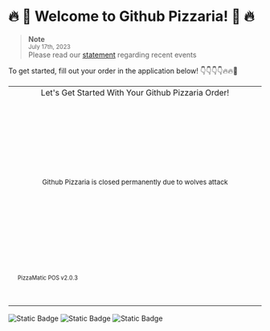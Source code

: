 # 🔥 🍕 Welcome to Github Pizzaria! 🍕 🔥
> **Note**<br>
> <sub>July 17th, 2023</sub><br>
> Please read our [statement](https://www.twitlonger.com/ab8570ef210) regarding recent events

To get started, fill out your order in the application below! 👇👇👇👇🔥🔥🍕
<br>

<div align="center">
<table>
<tbody>


<td align="center">
<img width="800" height="0"><br>
Let's Get Started With Your Github Pizzaria Order!<br><br><br><br><br><br><br><br><br>
<sub>Github Pizzaria is closed permanently due to wolves attack</sub><br><br><br><br><br><br><br><br><br>
<img width="800" height="0">


  <sub><sub>
  PizzaMatic POS v2.0.3
  &emsp;&emsp;&emsp;&emsp;&emsp;&emsp;&emsp;&emsp;&emsp;&emsp;&emsp;&emsp;&emsp;&emsp;&emsp;&emsp;&emsp;&emsp;&emsp;&emsp;&emsp;&emsp;&emsp;&emsp;&emsp;&emsp;&emsp;&emsp;&emsp;&emsp;&emsp;
  &emsp;&emsp;&emsp;&emsp;&emsp;&emsp;&emsp;&emsp;&emsp;&emsp;&emsp;&emsp;&emsp;&emsp;&emsp;&emsp;&emsp;&emsp;&emsp;&emsp;&emsp;&emsp;&emsp;&emsp;&emsp;&emsp;&emsp;&emsp;&emsp;&emsp;&emsp;
  &emsp;&emsp;&emsp;&emsp;&emsp;&emsp;&emsp;&emsp;&emsp;&emsp;&emsp;&emsp;&emsp;&emsp;&emsp;&emsp;&emsp;&emsp;&emsp;&emsp;&emsp;&emsp;&emsp;&emsp;&emsp;&emsp;
  </sub></sub> 
  </td>
</tbody>
</table>
</div>

![Static Badge](https://img.shields.io/badge/As_seen_on_CNN-purple?logo=cnn)
![Static Badge](https://img.shields.io/badge/Hours%3A-closed_permanently-red?color=%23ff0000)
![Static Badge](https://img.shields.io/badge/Holiday_Hours%3A-closed_permanently-red?color=%23ff0000)

<!--
**AQUASINE/AQUASINE** is a ✨ _special_ ✨ repository because its `README.md` (this file) appears on your GitHub profile.

Here are some ideas to get you started:

- 🔭 I’m currently working on ...
- 🌱 I’m currently learning ...
- 👯 I’m looking to collaborate on ...
- 🤔 I’m looking for help with ...
- 💬 Ask me about ...
- 📫 How to reach me: ...
- 😄 Pronouns: ...
- ⚡ Fun fact: ...
-->
